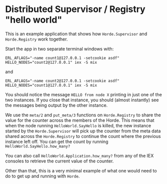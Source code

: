 # Distributed Supervisor / Registry "hello world"

This is an example application that shows how `Horde.Supervisor` and `Horde.Registry` work together.

Start the app in two separate terminal windows with:

`ERL_AFLAGS="-name count1@127.0.0.1 -setcookie asdf" HELLO_NODES="count2@127.0.0.1" iex -S mix`

and

`ERL_AFLAGS="-name count2@127.0.0.1 -setcookie asdf" HELLO_NODES="count1@127.0.0.1" iex -S mix`

You should notice the message `HELLO from node X` printing in just one of the two instances. If you close that instance, you should (almost instantly) see the messages being output by the other instance.

We use the `meta/2` and `put_meta/3` functions on `Horde.Registry` to share the value for the counter across the members of the Horde. This means that when the node running `HelloWorld.SayHello` is killed, the new instance started by the `Horde.Supervisor` will pick up the counter from the meta data shared across the `Horde.Registry` to continue the count where the previous instance left off. You can get the count by running `HelloWorld.SayHello.how_many?`

You can also call `HelloWorld.Application.how_many?` from any of the IEX consoles to retrieve the current value of the counter. 

Other than that, this is a very minimal example of what one would need to do to get up and running with `Horde`.
